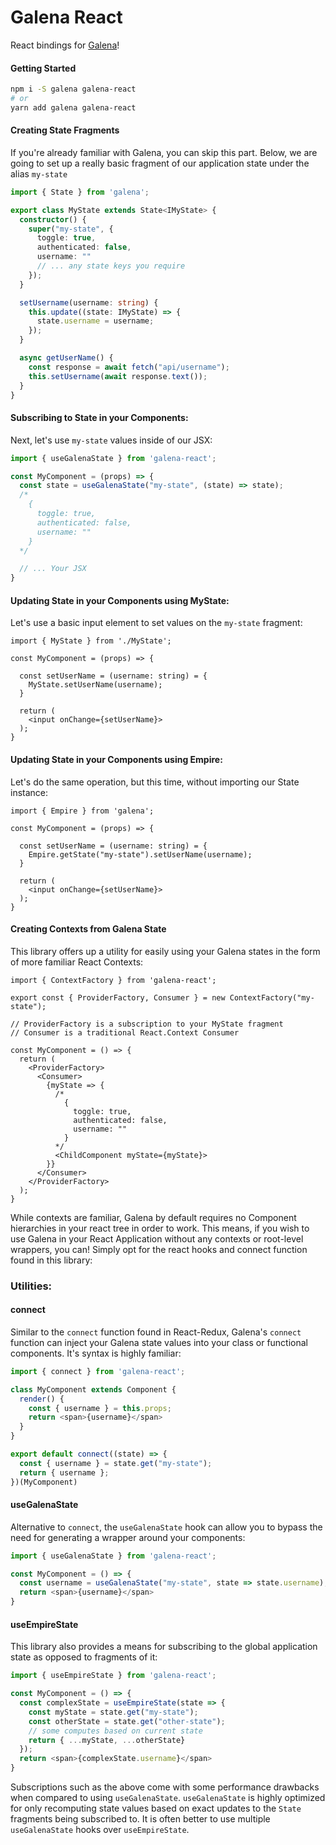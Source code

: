 # Galena React

React bindings for [Galena](https://www.npmjs.com/package/galena)!

#### Getting Started

```bash
npm i -S galena galena-react
# or
yarn add galena galena-react
```

#### Creating State Fragments

If you're already familiar with Galena, you can skip this part. Below, we are going to set up a really basic fragment of our application state under the alias `my-state`

```TypeScript
import { State } from 'galena';

export class MyState extends State<IMyState> {
  constructor() {
    super("my-state", {
      toggle: true,
      authenticated: false,
      username: ""
      // ... any state keys you require
    });
  }

  setUsername(username: string) {
    this.update((state: IMyState) => {
      state.username = username;
    });
  }

  async getUserName() {
    const response = await fetch("api/username");
    this.setUsername(await response.text());
  }
}
```

#### Subscribing to State in your Components:

Next, let's use `my-state` values inside of our JSX:

```TypeScript
import { useGalenaState } from 'galena-react';

const MyComponent = (props) => {
  const state = useGalenaState("my-state", (state) => state);
  /*
    {
      toggle: true,
      authenticated: false,
      username: ""
    }
  */

  // ... Your JSX
}
```

#### Updating State in your Components using MyState:

Let's use a basic input element to set values on the `my-state` fragment:

```TSX
import { MyState } from './MyState';

const MyComponent = (props) => {

  const setUserName = (username: string) = {
    MyState.setUserName(username);
  }

  return (
    <input onChange={setUserName}>
  );
}
```

#### Updating State in your Components using Empire:

Let's do the same operation, but this time, without importing our State instance:

```TSX
import { Empire } from 'galena';

const MyComponent = (props) => {

  const setUserName = (username: string) = {
    Empire.getState("my-state").setUserName(username);
  }

  return (
    <input onChange={setUserName}>
  );
}
```

#### Creating Contexts from Galena State

This library offers up a utility for easily using your Galena states in the form of more familiar React Contexts:

```TSX
import { ContextFactory } from 'galena-react';

export const { ProviderFactory, Consumer } = new ContextFactory("my-state");

// ProviderFactory is a subscription to your MyState fragment
// Consumer is a traditional React.Context Consumer

const MyComponent = () => {
  return (
    <ProviderFactory>
      <Consumer>
        {myState => {
          /*
            {
              toggle: true,
              authenticated: false,
              username: ""
            }
          */
          <ChildComponent myState={myState}>
        }}
      </Consumer>
    </ProviderFactory>
  );
}
```

While contexts are familiar, Galena by default requires no Component hierarchies in your react tree in order to work. This means, if you wish to use Galena in your React Application without any contexts or root-level wrappers, you can! Simply opt for the react hooks and connect function found in this library:

### Utilities:

#### connect

Similar to the `connect` function found in React-Redux, Galena's `connect` function can inject your Galena state values into your class or functional components. It's syntax is highly familiar:

```TypeScript
import { connect } from 'galena-react';

class MyComponent extends Component {
  render() {
    const { username } = this.props;
    return <span>{username}</span>
  }
}

export default connect((state) => {
  const { username } = state.get("my-state");
  return { username };
})(MyComponent)
```

#### useGalenaState

Alternative to `connect`, the `useGalenaState` hook can allow you to bypass the need for generating a wrapper around your components:

```TypeScript
import { useGalenaState } from 'galena-react';

const MyComponent = () => {
  const username = useGalenaState("my-state", state => state.username);
  return <span>{username}</span>
}
```

#### useEmpireState

This library also provides a means for subscribing to the global application state as opposed to fragments of it:

```TypeScript
import { useEmpireState } from 'galena-react';

const MyComponent = () => {
  const complexState = useEmpireState(state => {
    const myState = state.get("my-state");
    const otherState = state.get("other-state");
    // some computes based on current state
    return { ...myState, ...otherState}
  });
  return <span>{complexState.username}</span>
}
```

Subscriptions such as the above come with some performance drawbacks when compared to using `useGalenaState`. `useGalenaState` is highly optimized for only recomputing state values based on exact updates to the `State` fragments being subscribed to. It is often better to use multiple `useGalenaState` hooks over `useEmpireState`.
